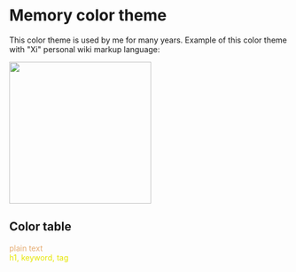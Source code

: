# Memory color theme

This color theme is used by me for many years. Example of this color theme
with "Xi" personal wiki markup language:

<img src="https://raw.githubusercontent.com/grigoryvp/vscode-language-xi/master/doc/xi_illustration.png" height="256">

## Color table

<p style="background-color: #26394d;">
<div style="color: #e6ac73;">plain text</div>
<div style="color: #e6e600;">h1, keyword, tag</div>
</p>
